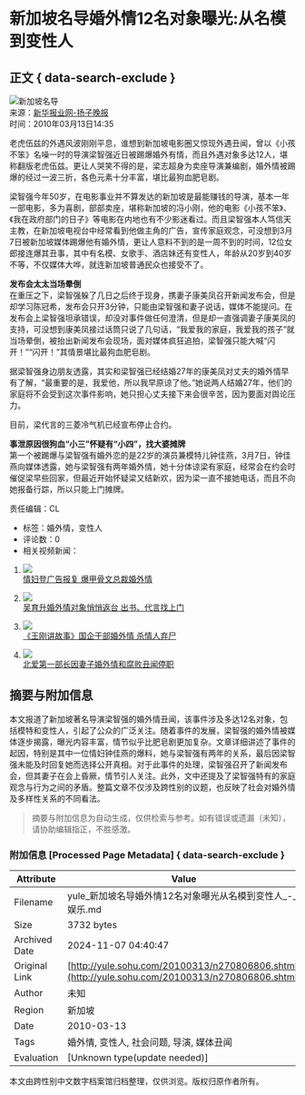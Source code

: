 # 新加坡名导婚外情12名对象曝光:从名模到变性人

## 正文 { data-search-exclude }


![新加坡名导](https://photocdn.sohu.com/20061227/Img247299545.gif)  
来源：[新华报业网-扬子晚报](https://www.yangtse.com/news/yl/201003/t20100313_723575.htm)  
时间：2010年03月13日14:35  

老虎伍兹的外遇风波刚刚平息，谁想到新加坡电影圈又惊现外遇丑闻，曾以《小孩不笨》名噪一时的导演梁智强近日被踢爆婚外有情，而且外遇对象多达12人，堪称翻版老虎伍兹。更让人哭笑不得的是，梁志超身为卖座导演兼编剧，婚外情被踢爆的经过一波三折，各色元素十分丰富，堪比最狗血肥皂剧。

梁智强今年50岁，在电影事业并不算发达的新加坡是最能赚钱的导演，基本一年一部电影，多为喜剧，部部卖座，堪称新加坡的冯小刚，他的电影《小孩不笨》、《我在政府部门的日子》等电影在内地也有不少影迷看过。而且梁智强本人笃信天主教，在新加坡电视台中经常看到他做主角的广告，宣传家庭观念，可没想到3月7日被新加坡媒体踢爆他有婚外情，更让人意料不到的是一周不到的时间，12位女郎接连爆其丑事，其中有名模、女歌手、酒店妹还有变性人，年龄从20岁到40岁不等，不仅媒体大哗，就连新加坡普通民众也接受不了。

**发布会太太当场晕倒**  
在重压之下，梁智强躲了几日之后终于现身，携妻子康美凤召开新闻发布会，但是却学习陈冠希，发布会只开3分钟，只能由梁智强和妻子说话，媒体不能提问。在发布会上梁智强坦承错误，却没对事件做任何澄清，但是却一直强调妻子康美凤的支持，可没想到康美凤接过话筒只说了几句话，“我爱我的家庭，我爱我的孩子”就当场晕倒，被抬出新闻发布会现场，面对媒体疯狂追拍，梁智强只能大喊“闪开！”“闪开！”其情景堪比最狗血肥皂剧。

据梁智强身边朋友透露，其实和梁智强已经结婚27年的康美凤对丈夫的婚外情早有了解，“最重要的是，我爱他，所以我早原谅了他。”她说两人结婚27年，他们的家庭将不会受到这次事件影响，她只担心丈夫接下来会很辛苦，因为要面对舆论压力。

目前，梁代言的三菱冷气机已经宣布停止合约。

**事泄原因很狗血“小三”怀疑有“小四”，找大婆摊牌**  
第一个被踢爆与梁智强有婚外恋的是22岁的演员兼模特儿钟佳燕，3月7日，钟佳燕向媒体透露，她与梁智强有两年婚外情，她十分体谅梁有家庭，经常会在约会时催促梁早些回家，但最近开始怀疑梁又结新欢，因为梁一直不接她电话，而且不向她报备行踪，所以只能上门摊牌。

责任编辑：CL

* 标签：婚外情，变性人
* 评论数：0
* 相关视频新闻：

1. ![](https://photocdn.sohu.com/20100124/34fbd54d-69c3-4241-bb9d-67ab6bafd8bfS.jpg)  
[情妇登广告报复 爆甲骨文总裁婚外情](https://tv.sohu.com/20100124/n269794170.shtml)

2. ![](https://photocdn.sohu.com/20100120/9592cf63-4af1-40c7-b974-1e34c2dbd07bS.jpg)  
[吴育升婚外情对象悄悄返台 出书、代言找上门](https://tv.sohu.com/20100120/n269718830.shtml)

3. ![](https://photocdn.sohu.com/20100120/3902f1bd-5e6e-458a-974c-3684ec9cdf47S.jpg)  
[《王刚讲故事》国企干部婚外情 杀情人弃尸](https://tv.sohu.com/20100120/n269715531.shtml)

4. ![](https://photocdn.sohu.com/20100112/bc516be1-a633-4542-a379-718fc6c70ea7S.jpg)  
[北爱第一部长因妻子婚外情和腐败丑闻停职](https://tv.sohu.com/20100112/n269532120.shtml)
<!-- tcd_original_link http://yule.sohu.com/20100313/n270806806.shtml -->
## 摘要与附加信息

<!-- tcd_abstract -->
本文报道了新加坡著名导演梁智强的婚外情丑闻，该事件涉及多达12名对象，包括模特和变性人，引起了公众的广泛关注。随着事件的发展，梁智强的婚外情被媒体逐步揭露，曝光内容丰富，情节似乎比肥皂剧更加复杂。文章详细讲述了事件的起因，特别是其中一位情妇钟佳燕的爆料，她与梁智强有两年的关系，最后因梁智强未能及时回复她而选择公开真相。对于此事件的处理，梁智强召开了新闻发布会，但其妻子在会上昏厥，情节引人关注。此外，文中还提及了梁智强特有的家庭观念与行为之间的矛盾。整篇文章不仅涉及跨性别的议题，也反映了社会对婚外情及多样性关系的不同看法。
<!-- tcd_abstract_end -->

> 摘要与附加信息为自动生成，仅供检索与参考。如有错误或遗漏（未知），请协助编辑指正，不胜感激。

### 附加信息 [Processed Page Metadata] { data-search-exclude }

| Attribute       | Value                                  |
|-----------------|----------------------------------------|
| Filename        | yule_新加坡名导婚外情12名对象曝光从名模到变性人_-_娱乐.md                             |
| Size            | 3732 bytes                           |
| Archived Date   | 2024-11-07 04:40:47                             |
| Original Link   | [http://yule.sohu.com/20100313/n270806806.shtml](http://yule.sohu.com/20100313/n270806806.shtml)                       |
| Author          | 未知                               |
| Region          | 新加坡                               |
| Date            | 2010-03-13                                 |
| Tags            | 婚外情, 变性人, 社会问题, 导演, 媒体丑闻                                 |
| Evaluation            | [Unknown type(update needed)]                                 |
<!-- tcd_table_end -->

本文由跨性别中文数字档案馆归档整理，仅供浏览。版权归原作者所有。
